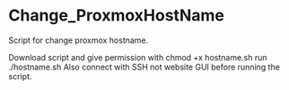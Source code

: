 # Change_ProxmoxHostName
Script for change proxmox hostname.

Download script and give permission with chmod +x hostname.sh
run ./hostname.sh 
Also connect with SSH not website GUI before running the script.
